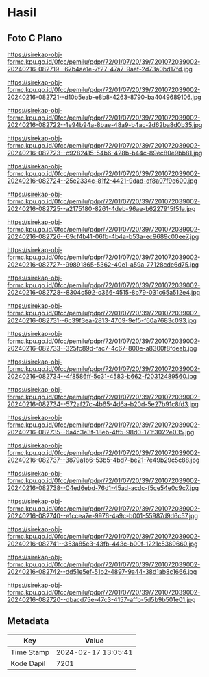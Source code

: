 # Hasil

## Foto C Plano

https://sirekap-obj-formc.kpu.go.id/0fcc/pemilu/pdpr/72/01/07/20/39/7201072039002-20240216-082719--67b4ae1e-7f27-47a7-9aaf-2d73a0bd17fd.jpg

https://sirekap-obj-formc.kpu.go.id/0fcc/pemilu/pdpr/72/01/07/20/39/7201072039002-20240216-082721--d10b5eab-e8b8-4263-8790-ba4049689106.jpg

https://sirekap-obj-formc.kpu.go.id/0fcc/pemilu/pdpr/72/01/07/20/39/7201072039002-20240216-082722--1e94b94a-8bae-48a9-b4ac-2d62ba8d0b35.jpg

https://sirekap-obj-formc.kpu.go.id/0fcc/pemilu/pdpr/72/01/07/20/39/7201072039002-20240216-082723--c9282415-54b6-428b-b44c-89ec80e9bb81.jpg

https://sirekap-obj-formc.kpu.go.id/0fcc/pemilu/pdpr/72/01/07/20/39/7201072039002-20240216-082724--25e2334c-81f2-4421-9dad-df8a07f9e600.jpg

https://sirekap-obj-formc.kpu.go.id/0fcc/pemilu/pdpr/72/01/07/20/39/7201072039002-20240216-082725--a2175180-8261-4deb-96ae-b6227915f51a.jpg

https://sirekap-obj-formc.kpu.go.id/0fcc/pemilu/pdpr/72/01/07/20/39/7201072039002-20240216-082726--69cf4b41-06fb-4b4a-b53a-ec9689c00ee7.jpg

https://sirekap-obj-formc.kpu.go.id/0fcc/pemilu/pdpr/72/01/07/20/39/7201072039002-20240216-082727--99891865-5362-40e1-a59a-77128cde6d75.jpg

https://sirekap-obj-formc.kpu.go.id/0fcc/pemilu/pdpr/72/01/07/20/39/7201072039002-20240216-082728--8304c592-c366-4515-8b79-031c65a512e4.jpg

https://sirekap-obj-formc.kpu.go.id/0fcc/pemilu/pdpr/72/01/07/20/39/7201072039002-20240216-082731--6c39f3ea-2813-4709-9ef5-f60a7683c093.jpg

https://sirekap-obj-formc.kpu.go.id/0fcc/pemilu/pdpr/72/01/07/20/39/7201072039002-20240216-082733--325fc89d-fac7-4c67-800e-a8300f8fdeab.jpg

https://sirekap-obj-formc.kpu.go.id/0fcc/pemilu/pdpr/72/01/07/20/39/7201072039002-20240216-082734--4f8586ff-5c31-4583-b662-f20312489560.jpg

https://sirekap-obj-formc.kpu.go.id/0fcc/pemilu/pdpr/72/01/07/20/39/7201072039002-20240216-082734--572af27c-4b65-4d6a-b20d-5e27b91c8fd3.jpg

https://sirekap-obj-formc.kpu.go.id/0fcc/pemilu/pdpr/72/01/07/20/39/7201072039002-20240216-082735--6a4c3e3f-18eb-4ff5-98d0-171f3022e035.jpg

https://sirekap-obj-formc.kpu.go.id/0fcc/pemilu/pdpr/72/01/07/20/39/7201072039002-20240216-082737--3879a1b6-53b5-4bd7-be21-7e49b29c5c88.jpg

https://sirekap-obj-formc.kpu.go.id/0fcc/pemilu/pdpr/72/01/07/20/39/7201072039002-20240216-082738--04ed6ebd-76d1-45ad-acdc-f5ce54e0c9c7.jpg

https://sirekap-obj-formc.kpu.go.id/0fcc/pemilu/pdpr/72/01/07/20/39/7201072039002-20240216-082740--e1ccea7e-9976-4a9c-b001-55987d9d6c57.jpg

https://sirekap-obj-formc.kpu.go.id/0fcc/pemilu/pdpr/72/01/07/20/39/7201072039002-20240216-082741--353a85e3-43fb-443c-b00f-1221c5369660.jpg

https://sirekap-obj-formc.kpu.go.id/0fcc/pemilu/pdpr/72/01/07/20/39/7201072039002-20240216-082742--dd51e5ef-51b2-4897-9a44-38d1ab8c1666.jpg

https://sirekap-obj-formc.kpu.go.id/0fcc/pemilu/pdpr/72/01/07/20/39/7201072039002-20240216-082720--dbacd75e-47c3-4157-affb-5d5b9b501e01.jpg


## Metadata

| Key        | Value               |
| ---------- | ------------------- |
| Time Stamp | 2024-02-17 13:05:41 |
| Kode Dapil | 7201                |



